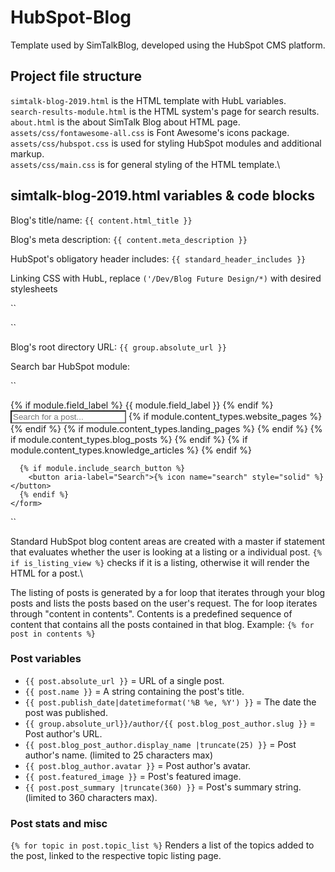 # HubSpot-Blog

Template used by SimTalkBlog, developed using the HubSpot CMS platform.

## Project file structure

`simtalk-blog-2019.html` is the HTML template with HubL variables.\
`search-results-module.html` is the HTML system's page for search results.\
`about.html` is the about SimTalk Blog about HTML page.\
`assets/css/fontawesome-all.css` is Font Awesome's icons package.\
`assets/css/hubspot.css` is used for styling HubSpot modules and additional markup.\
`assets/css/main.css` is for general styling of the HTML template.\

## simtalk-blog-2019.html variables & code blocks

Blog's title/name: `{{ content.html_title }}`

Blog's meta description: `{{ content.meta_description }}`

HubSpot's obligatory header includes: `{{ standard_header_includes }}`

Linking CSS with HubL, replace `('/Dev/Blog Future Design/*)` with desired stylesheets 

``
<link rel="stylesheet" href="{{ get_public_template_url('/Dev/Blog Future Design/assets/css/fontawesome-all.css') }}">
``

Blog's root directory URL: `{{ group.absolute_url }}` 

Search bar HubSpot module:

``
<div class="hs-search-field"> 
  <div class="hs-search-field__bar"> 
    <form action="/{{ site_settings.content_search_results_page_path }}">
      {% if module.field_label %}
        <label for="term">{{ module.field_label }}</label>
      {% endif %}
      <input style="background-color: #fff;" type="text" class="hs-search-field__input" name="term" autocomplete="off" aria-label="{{ module.field_label || "Search" }}" placeholder="Search for a post...">
      {% if module.content_types.website_pages %}
        <input type="hidden" name="type" value="SITE_PAGE">
      {% endif %}
      {% if module.content_types.landing_pages %}
        <input type="hidden" name="type" value="LANDING_PAGE">
      {% endif %}
      {% if module.content_types.blog_posts %}
        <input type="hidden" name="type" value="BLOG_POST">
        <input type="hidden" name="type" value="LISTING_PAGE">
      {% endif %}
      {% if module.content_types.knowledge_articles %}
        <input type="hidden" name="type" value="KNOWLEDGE_ARTICLE">
      {% endif %}

      {% if module.include_search_button %}
        <button aria-label="Search">{% icon name="search" style="solid" %}</button>
      {% endif %}
    </form>
  </div>
  <ul class="hs-search-field__suggestions"></ul>
</div>
``              

Standard HubSpot blog content areas are created with a master if statement that evaluates whether the user is looking at a listing or a individual post. `{% if is_listing_view %}` checks if it is a listing, otherwise it will render the HTML for a post.\

The listing of posts is generated by a for loop that iterates through your blog posts and lists the posts based on the user's request. The for loop iterates through "content in contents". Contents is a predefined sequence of content that contains all the posts contained in that blog. Example: `{% for post in contents %}`

### Post variables

- `{{ post.absolute_url }}` = URL of a single post.
- `{{ post.name }}` = A string containing the post's title.
- `{{ post.publish_date|datetimeformat('%B %e, %Y') }}` = The date the post was published.
- `{{ group.absolute_url}}/author/{{ post.blog_post_author.slug }}` = Post author's URL.
- `{{ post.blog_post_author.display_name |truncate(25) }}` = Post author's name. (limited to 25 characters max)
- `{{ post.blog_author.avatar }}` = Post author's avatar.
- `{{ post.featured_image }}` = Post's featured image.
- `{{ post.post_summary |truncate(360) }}` = Post's summary string. (limited to 360 characters max).

### Post stats and misc

 `{% for topic in post.topic_list %}` Renders a list of the topics added to the post, linked to the respective topic listing page. 
